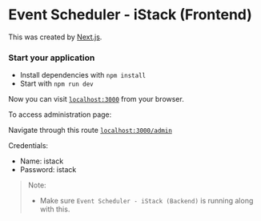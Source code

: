 # Event Scheduler - iStack (Frontend)

This was created by [Next.js](https://nextjs.org/learn/basics/create-nextjs-app?utm_source=next-site&utm_medium=homepage-cta&utm_campaign=next-website).

### Start your application

- Install dependencies with `npm install`
- Start with `npm run dev`

Now you can visit [`localhost:3000`](http://localhost:3000) from your browser.

To access administration page:

Navigate through this route [`localhost:3000/admin`](http://localhost:3000/admin)

Credentials:
- Name: istack
- Password: istack

> Note:
> - Make sure `Event Scheduler - iStack (Backend)` is running along with this.
